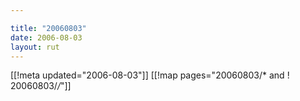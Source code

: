 ```yaml
---

title: "20060803"
date: 2006-08-03
layout: rut
---
```


[[!meta updated="2006-08-03"]]
[[!map pages="20060803/* and ! 20060803/*/*"]]
